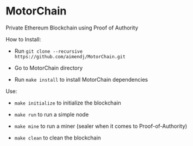 # MotorChain
Private Ethereum Blockchain using Proof of Authority

How to Install:

* Run `git clone --recursive https://github.com/aimendj/MotorChain.git`

* Go to MotorChain directory

* Run `make install` to install MotorChain dependencies

Use: 

* `make initialize` to initialize the blockchain
  
* `make run` to run a simple node

* `make mine` to run a miner (sealer when it comes to Proof-of-Authority)
  
* `make clean` to clean the blockchain
